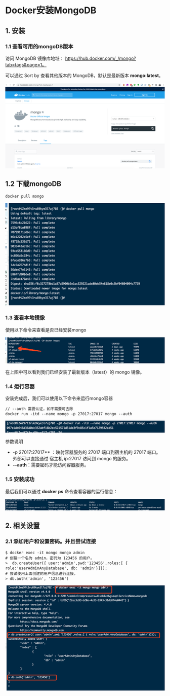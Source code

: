 # Docker安装MongoDB

## 1. 安装

### 1.1 查看可用的mongoDB版本

访问 MongoDB 镜像库地址： https://hub.docker.com/_/mongo?tab=tags&page=1。

可以通过 Sort by 查看其他版本的 MongoDB，默认是最新版本 **mongo:latest**。

![image-20200802220904622](./img/image-20200802220904622.png)

## 1.2 下载mongoDB

```
docker pull mongo
```

![image-20200802221102680](./img/image-20200802221102680.png)

### 1.3 查看本地镜像

使用以下命令来查看是否已经安装mongo

![image-20200802221215062](./img/image-20200802221215062.png)

在上图中可以看到我们已经安装了最新版本（latest）的 mongo 镜像。

### 1.4 运行容器

安装完成后，我们可以使用以下命令来运行mongo容器

```
// --auth 需要认证，如不需要可去除
docker run -itd --name mongo -p 27017:27017 mongo --auth
```



![image-20200802221327304](./img/image-20200802221327304.png)

参数说明

- -p 27017:27017** ：映射容器服务的 27017 端口到宿主机的 27017 端口。外部可以直接通过 宿主机 ip:27017 访问到 mongo 的服务。
- **--auth**：需要密码才能访问容器服务。

### 1.5 安装成功

最后我们可以通过 **docker ps** 命令查看容器的运行信息：

![image-20200802221448015](./img/image-20200802221448015.png)

## 2. 相关设置

### 2.1 添加用户和设置密码。并且尝试连接

```
$ docker exec -it mongo mongo admin
# 创建一个名为 admin，密码为 123456 的用户。
>  db.createUser({ user:'admin',pwd:'123456',roles:[ { role:'userAdminAnyDatabase', db: 'admin'}]});
# 尝试使用上面创建的用户信息进行连接。
> db.auth('admin', '123456')
```

![image-20200802221707076](./img/image-20200802221707076.png)